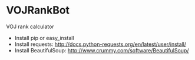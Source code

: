 VOJRankBot
==========

VOJ rank calculator

+ Install pip or easy_install
+ Install requests: 
	http://docs.python-requests.org/en/latest/user/install/
+ Install BeautifulSoup: 
	http://www.crummy.com/software/BeautifulSoup/

